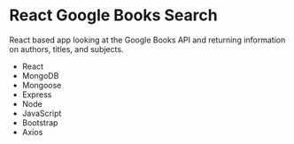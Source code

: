 # React Google Books Search

React based app looking at the Google Books API and returning information on authors, titles, and subjects.

* React
* MongoDB
* Mongoose
* Express
* Node
* JavaScript
* Bootstrap
* Axios

